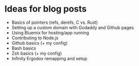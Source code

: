 # Ideas for blog posts


 - Basics of pointers (refs, derefs, C vs. Rust)
 - Setting up a custom domain with Godaddy and Github pages
 - Using Bluemix for hosting/app running
 - Contributing to Node.js
 - Github basics (+ my config)
 - Bash basics
 - Zsh basics (+ my config)
 - Infinity Ergodox remapping and setup

